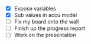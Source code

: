 - [x] Expose variables
- [x] Sub values in accu model
- [ ] Fix my board onto the wall
- [ ] Finish up the progress report
- [ ] Work on the presentation